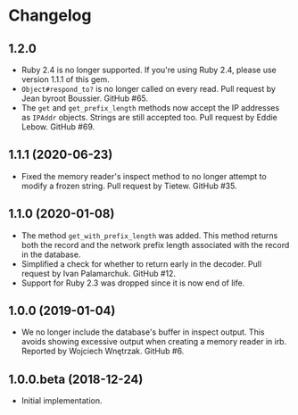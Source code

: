 # Changelog

## 1.2.0

* Ruby 2.4 is no longer supported. If you're using Ruby 2.4, please use
  version 1.1.1 of this gem.
* `Object#respond_to?` is no longer called on every read. Pull request by
  Jean byroot Boussier. GitHub #65.
* The `get` and `get_prefix_length` methods now accept the IP addresses as
  `IPAddr` objects. Strings are still accepted too. Pull request by Eddie
  Lebow. GitHub #69.

## 1.1.1 (2020-06-23)

* Fixed the memory reader's inspect method to no longer attempt to modify a
  frozen string. Pull request by Tietew. GitHub #35.

## 1.1.0 (2020-01-08)

* The method `get_with_prefix_length` was added. This method returns both
  the record and the network prefix length associated with the record in
  the database.
* Simplified a check for whether to return early in the decoder. Pull
  request by Ivan Palamarchuk. GitHub #12.
* Support for Ruby 2.3 was dropped since it is now end of life.

## 1.0.0 (2019-01-04)

* We no longer include the database's buffer in inspect output. This avoids
  showing excessive output when creating a memory reader in irb. Reported
  by Wojciech Wnętrzak. GitHub #6.

## 1.0.0.beta (2018-12-24)

* Initial implementation.
